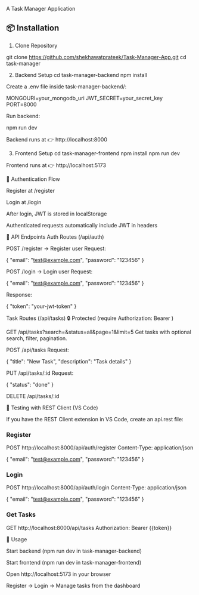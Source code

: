 A Task Manager Application

## 📦 Installation

1. Clone Repository

git clone https://github.com/shekhawatprateek/Task-Manager-App.git
cd task-manager

2. Backend Setup
cd task-manager-backend
npm install


Create a .env file inside task-manager-backend/:

MONGOURI=your_mongodb_uri
JWT_SECRET=your_secret_key
PORT=8000


Run backend:

npm run dev


Backend runs at 👉 http://localhost:8000

3. Frontend Setup
cd task-manager-frontend
npm install
npm run dev


Frontend runs at 👉 http://localhost:5173

🔑 Authentication Flow

Register at /register

Login at /login

After login, JWT is stored in localStorage

Authenticated requests automatically include JWT in headers

📡 API Endpoints
Auth Routes (/api/auth)

POST /register → Register user
Request:

{ "email": "test@example.com", "password": "123456" }


POST /login → Login user
Request:

{ "email": "test@example.com", "password": "123456" }


Response:

{ "token": "your-jwt-token" }

Task Routes (/api/tasks) 🔒 Protected (require Authorization: Bearer <token>)

GET /api/tasks?search=&status=all&page=1&limit=5
Get tasks with optional search, filter, pagination.

POST /api/tasks
Request:

{ "title": "New Task", "description": "Task details" }


PUT /api/tasks/:id
Request:

{ "status": "done" }


DELETE /api/tasks/:id

🧪 Testing with REST Client (VS Code)

If you have the REST Client extension in VS Code, create an api.rest file:

### Register
POST http://localhost:8000/api/auth/register
Content-Type: application/json

{
  "email": "test@example.com",
  "password": "123456"
}

### Login
POST http://localhost:8000/api/auth/login
Content-Type: application/json

{
  "email": "test@example.com",
  "password": "123456"
}

### Get Tasks
GET http://localhost:8000/api/tasks
Authorization: Bearer {{token}}

🎯 Usage

Start backend (npm run dev in task-manager-backend)

Start frontend (npm run dev in task-manager-frontend)

Open http://localhost:5173 in your browser

Register → Login → Manage tasks from the dashboard